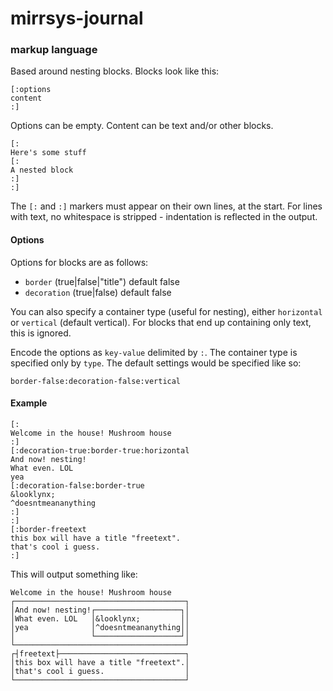 # mirrsys-journal

### markup language

Based around nesting blocks. Blocks look like this:

```
[:options
content
:]
```

Options can be empty. Content can be text and/or other blocks.

```
[:
Here's some stuff
[:
A nested block
:]
:]
```

The `[:` and `:]` markers must appear on their own lines, at the start. For lines with text, no whitespace is stripped - indentation is reflected in the output.

#### Options

Options for blocks are as follows:

- `border` (true|false|"title") default false
- `decoration` (true|false) default false

You can also specify a container type (useful for nesting), either `horizontal` or `vertical` (default vertical). For blocks that end up containing only text, this is ignored.

Encode the options as `key-value` delimited by `:`. The container type is specified only by `type`. The default settings would be specified like so:

```
border-false:decoration-false:vertical
```

#### Example

```
[:
Welcome in the house! Mushroom house
:]
[:decoration-true:border-true:horizontal
And now! nesting!
What even. LOL
yea
[:decoration-false:border-true
&looklynx;
^doesntmeananything
:]
:]
[:border-freetext
this box will have a title "freetext".
that's cool i guess.
:]
```

This will output something like:

```
Welcome in the house! Mushroom house    
┌──────────────────────────────────────┐
│And now! nesting!┌───────────────────┐│
│What even. LOL   │&looklynx;         ││
│yea              │^doesntmeananything││
│                 └───────────────────┘│
└──────────────────────────────────────┘
┌┤freetext├────────────────────────────┐
│this box will have a title "freetext".│
│that's cool i guess.                  │
└──────────────────────────────────────┘
```
